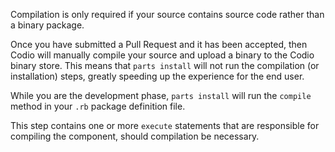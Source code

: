 Compilation is only required if your source contains source code rather than a binary package.

Once you have submitted a Pull Request and it has been accepted, then Codio will manually compile your source and upload a binary to the Codio binary store. This means that `parts install` will not run the compilation (or installation) steps, greatly speeding up the experience for the end user.

While you are the development phase, `parts install` will run the `compile` method in your `.rb` package definition file.

This step contains one or more `execute` statements that are responsible for compiling the component, should compilation be necessary.


